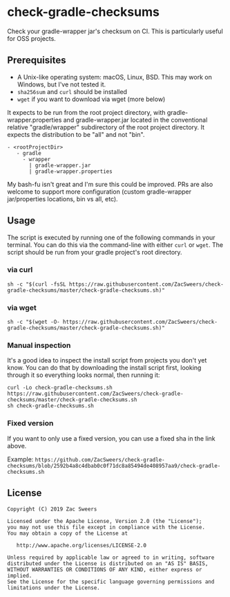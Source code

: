 # check-gradle-checksums

Check your gradle-wrapper jar's checksum on CI. This is particularly useful for OSS projects.

## Prerequisites

* A Unix-like operating system: macOS, Linux, BSD. This may work on Windows, but I've not tested it.
* `sha256sum` and `curl` should be installed
* `wget` if you want to download via wget (more below)

It expects to be run from the root project directory, with 
gradle-wrapper.properties and gradle-wrapper.jar located in the 
conventional relative "gradle/wrapper" subdirectory of the root project 
directory. It expects the distribution to be "all" and not "bin".

```
- <rootProjectDir>
   - gradle
     - wrapper
       | gradle-wrapper.jar
       | gradle-wrapper.properties
```

My bash-fu isn't great and I'm sure this could be improved. PRs are also welcome to support more configuration (custom gradle-wrapper jar/properties locations, bin vs all, etc).

## Usage

The script is executed by running one of the following commands in your terminal. You can do this via the command-line with either `curl` or `wget`. The script should be run from your gradle project's root directory.

### via curl

```shell
sh -c "$(curl -fsSL https://raw.githubusercontent.com/ZacSweers/check-gradle-checksums/master/check-gradle-checksums.sh)"
```

### via wget

```shell
sh -c "$(wget -O- https://raw.githubusercontent.com/ZacSweers/check-gradle-checksums/master/check-gradle-checksums.sh)"
```

### Manual inspection

It's a good idea to inspect the install script from projects you don't yet know. You can do
that by downloading the install script first, looking through it so everything looks normal,
then running it:

```shell
curl -Lo check-gradle-checksums.sh https://raw.githubusercontent.com/ZacSweers/check-gradle-checksums/master/check-gradle-checksums.sh
sh check-gradle-checksums.sh
```

### Fixed version

If you want to only use a fixed version, you can use a fixed sha in the link above. 

Example: `https://github.com/ZacSweers/check-gradle-checksums/blob/2592b4a8c4dbab0c0f71dc8a85494de408957aa9/check-gradle-checksums.sh`

License
-------

    Copyright (C) 2019 Zac Sweers

    Licensed under the Apache License, Version 2.0 (the "License");
    you may not use this file except in compliance with the License.
    You may obtain a copy of the License at

       http://www.apache.org/licenses/LICENSE-2.0

    Unless required by applicable law or agreed to in writing, software
    distributed under the License is distributed on an "AS IS" BASIS,
    WITHOUT WARRANTIES OR CONDITIONS OF ANY KIND, either express or implied.
    See the License for the specific language governing permissions and
    limitations under the License.
